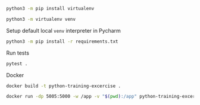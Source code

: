```bash
python3 -m pip install virtualenv
```

```bash
python3 -m virtualenv venv
```

Setup default local `venv` interpreter in Pycharm

```bash
python3 -m pip install -r requirements.txt
```

Run tests

```bash
pytest .
```


Docker

```bash
docker build -t python-training-excercise .
```

```bash
docker run -dp 5005:5000 -w /app -v "$(pwd):/app" python-training-excercise
```
